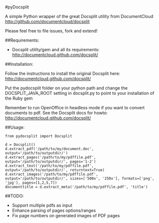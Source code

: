 #pyDocsplit

A simple Python wrapper of the great Docsplit utility from DocumentCloud
<http://github.com/documentcloud/docsplit>

Please feel free to file issues, fork and extend!

##Requirements:

- Docsplit utility/gem and all its requirements: <http://documentcloud.github.com/docsplit/>

##Installation:

Follow the instructions to install the original Docsplit here: 
<http://documentcloud.github.com/docsplit/>

Put the pydocsplit folder on your python path and change the DOCSPLIT_JAVA_ROOT setting
in docsplit.py to point to your installation of the Ruby gem

Remember to run OpenOffice in headless mode if you want to convert documents to pdf. 
See the Docsplit docs for howto: <http://documentcloud.github.com/docsplit/>


##Usage:

	from pydocsplit import Docsplit

	d = Docsplit()
	d.extract_pdf('/path/to/my/document.doc', output='/path/to/outputdir/')
	d.extract_pages('/path/to/my/pdffile.pdf', output='/path/to/outputdir/', pages='1-2')
	d.extract_text('/path/to/my/pdffile.pdf', output='/path/to/outputdir/', returntext=True)
	d.extract_images('/path/to/my/pdffile.pdf', output='/path/to/outputdir/', sizes=['500x', '250x'], formats=['png', 'jpg'], pages=[1,2,5,7])
	documenttitle = d.extract_meta('/path/to/my/pdffile.pdf', 'title')

##TODO:

- Support multiple pdfs as input
- Enhance parsing of pages options/ranges
- Fix page numbers on generated images of PDF pages